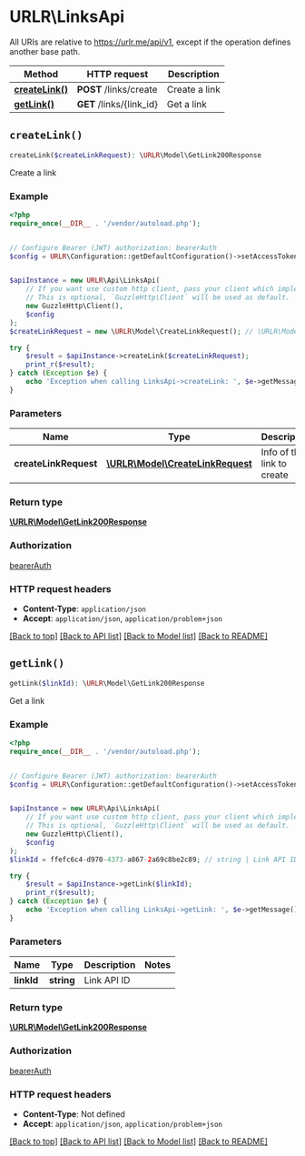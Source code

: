 # URLR\LinksApi

All URIs are relative to https://urlr.me/api/v1, except if the operation defines another base path.

| Method | HTTP request | Description |
| ------------- | ------------- | ------------- |
| [**createLink()**](LinksApi.md#createLink) | **POST** /links/create | Create a link |
| [**getLink()**](LinksApi.md#getLink) | **GET** /links/{link_id} | Get a link |


## `createLink()`

```php
createLink($createLinkRequest): \URLR\Model\GetLink200Response
```

Create a link

### Example

```php
<?php
require_once(__DIR__ . '/vendor/autoload.php');


// Configure Bearer (JWT) authorization: bearerAuth
$config = URLR\Configuration::getDefaultConfiguration()->setAccessToken('YOUR_ACCESS_TOKEN');


$apiInstance = new URLR\Api\LinksApi(
    // If you want use custom http client, pass your client which implements `GuzzleHttp\ClientInterface`.
    // This is optional, `GuzzleHttp\Client` will be used as default.
    new GuzzleHttp\Client(),
    $config
);
$createLinkRequest = new \URLR\Model\CreateLinkRequest(); // \URLR\Model\CreateLinkRequest | Info of the link to create

try {
    $result = $apiInstance->createLink($createLinkRequest);
    print_r($result);
} catch (Exception $e) {
    echo 'Exception when calling LinksApi->createLink: ', $e->getMessage(), PHP_EOL;
}
```

### Parameters

| Name | Type | Description  | Notes |
| ------------- | ------------- | ------------- | ------------- |
| **createLinkRequest** | [**\URLR\Model\CreateLinkRequest**](../Model/CreateLinkRequest.md)| Info of the link to create | [optional] |

### Return type

[**\URLR\Model\GetLink200Response**](../Model/GetLink200Response.md)

### Authorization

[bearerAuth](../../README.md#bearerAuth)

### HTTP request headers

- **Content-Type**: `application/json`
- **Accept**: `application/json`, `application/problem+json`

[[Back to top]](#) [[Back to API list]](../../README.md#endpoints)
[[Back to Model list]](../../README.md#models)
[[Back to README]](../../README.md)

## `getLink()`

```php
getLink($linkId): \URLR\Model\GetLink200Response
```

Get a link

### Example

```php
<?php
require_once(__DIR__ . '/vendor/autoload.php');


// Configure Bearer (JWT) authorization: bearerAuth
$config = URLR\Configuration::getDefaultConfiguration()->setAccessToken('YOUR_ACCESS_TOKEN');


$apiInstance = new URLR\Api\LinksApi(
    // If you want use custom http client, pass your client which implements `GuzzleHttp\ClientInterface`.
    // This is optional, `GuzzleHttp\Client` will be used as default.
    new GuzzleHttp\Client(),
    $config
);
$linkId = ffefc6c4-d970-4373-a867-2a69c8be2c89; // string | Link API ID

try {
    $result = $apiInstance->getLink($linkId);
    print_r($result);
} catch (Exception $e) {
    echo 'Exception when calling LinksApi->getLink: ', $e->getMessage(), PHP_EOL;
}
```

### Parameters

| Name | Type | Description  | Notes |
| ------------- | ------------- | ------------- | ------------- |
| **linkId** | **string**| Link API ID | |

### Return type

[**\URLR\Model\GetLink200Response**](../Model/GetLink200Response.md)

### Authorization

[bearerAuth](../../README.md#bearerAuth)

### HTTP request headers

- **Content-Type**: Not defined
- **Accept**: `application/json`, `application/problem+json`

[[Back to top]](#) [[Back to API list]](../../README.md#endpoints)
[[Back to Model list]](../../README.md#models)
[[Back to README]](../../README.md)
